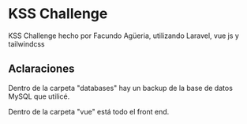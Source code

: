 
# KSS Challenge

KSS Challenge hecho por Facundo Agüeria, utilizando Laravel, vue js y tailwindcss

## Aclaraciones

Dentro de la carpeta "databases" hay un backup de la base de datos MySQL que utilicé.

Dentro de la carpeta "vue" está todo el front end.
